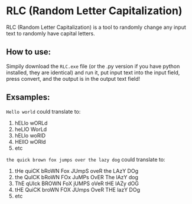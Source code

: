 # RLC (Random Letter Capitalization)
RLC (Random Letter Capitalization) is a tool to randomly change any input text to randomly have capital letters.

## How to use:
Simpily download the ```RLC.exe``` file (or the .py version if you have python installed, they are identical) and run it, put input text into the input field, press convert, and the output is in the output text field!

## Exsamples:
```Hello world``` could translate to:
1. hELlo wORLd
2. heLlO WorLd
3. hELlo woRlD
4. HEllO wORld
5. etc

```the quick brown fox jumps over the lazy dog``` could translate to:
1. tHe quiCK bRoWN Fox JUmpS oveR the LAzY DOg
2. the QuICK bRoWN FOx JuMPs OvER The lAzY dog
3. ThE qUIck BROWN FoX jUMPS oVeR tHE lAZy dOG
4. tHE QuiCK broWN FOX JUmps OveR THE lazY DOg
5. etc
